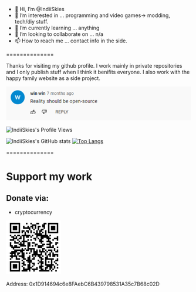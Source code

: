 - 👋 Hi, I’m @IndiiSkies
- 👀 I’m interested in ... programming and video games-> modding, tech/diy stuff.
- 🌱 I’m currently learning ... anything
- 💞️ I’m looking to collaborate on ... n/a
- 📫 How to reach me ... contact info in the side.

==============

Thanks for visiting my github profile. I work mainly in private repositories and I only publish stuff when I think it benifits everyone. I also work with the happy family website as a side project.



![IndiiSkies's banner](./Screenshot_1.png)
<!---
IndiiSkies/IndiiSkies is a ✨ special ✨ repository because its `README.md` (this file) appears on your GitHub profile.
You can click the Preview link to take a look at your changes.
--->
![IndiiSkies's Profile Views](https://komarev.com/ghpvc/?username=IndiiSkies)

![IndiiSkies's GitHub stats](https://github-readme-stats.vercel.app/api?username=IndiiSkies&count_private=true&show_icons=true&theme=merko)
[![Top Langs](https://github-readme-stats.vercel.app/api/top-langs/?username=IndiiSkies&langs_count=8)](https://github.com/anuraghazra/github-readme-stats)


==============
# Support my work
## Donate via:
- cryptocurrency

![IndiiSkies's Cryptocurrency Donation Address](./cryptaddr.PNG)

Address: 0x1D914694c6e8FAebC6B439798531A35c7B68c02D
